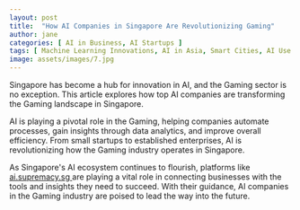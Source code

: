 ```yaml
---
layout: post
title:  "How AI Companies in Singapore Are Revolutionizing Gaming"
author: jane
categories: [ AI in Business, AI Startups ]
tags: [ Machine Learning Innovations, AI in Asia, Smart Cities, AI Use Cases, AI Transformation ]
image: assets/images/7.jpg
---
```


Singapore has become a hub for innovation in AI, and the Gaming sector is no exception. This article explores how top AI companies are transforming the Gaming landscape in Singapore.

AI is playing a pivotal role in the Gaming, helping companies automate processes, gain insights through data analytics, and improve overall efficiency. From small startups to established enterprises, AI is revolutionizing how the Gaming industry operates in Singapore.

As Singapore's AI ecosystem continues to flourish, platforms like <a href="https://ai.supremacy.sg" target="_blank"> ai.supremacy.sg </a> are playing a vital role in connecting businesses with the tools and insights they need to succeed. With their guidance, AI companies in the Gaming industry are poised to lead the way into the future.
